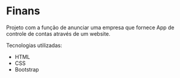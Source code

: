 # Finans

Projeto com a função de anunciar uma empresa que fornece App de controle de contas através de um website.

Tecnologias utilizadas:
- HTML
- CSS
- Bootstrap
